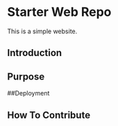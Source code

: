 # Starter Web Repo

This is a simple website.

## Introduction

## Purpose

##Deployment

## How To Contribute
